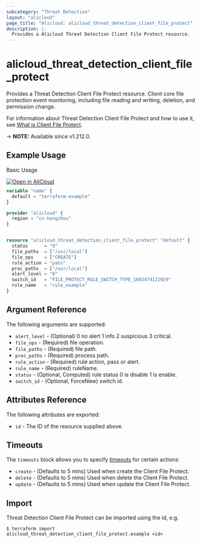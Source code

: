 ```yaml
---
subcategory: "Threat Detection"
layout: "alicloud"
page_title: "Alicloud: alicloud_threat_detection_client_file_protect"
description: |-
  Provides a Alicloud Threat Detection Client File Protect resource.
---
```


# alicloud_threat_detection_client_file_protect

Provides a Threat Detection Client File Protect resource. Client core file protection event monitoring, including file reading and writing, deletion, and permission change.

For information about Threat Detection Client File Protect and how to use it, see [What is Client File Protect](https://www.alibabacloud.com/help/zh/security-center/developer-reference/api-sas-2018-12-03-createfileprotectrule).

-> **NOTE:** Available since v1.212.0.

## Example Usage

Basic Usage

<div style="display: block;margin-bottom: 40px;"><div class="oics-button" style="float: right;position: absolute;margin-bottom: 10px;">
  <a href="https://api.aliyun.com/terraform?resource=alicloud_threat_detection_client_file_protect&exampleId=fedd7882-afd0-ce64-6a0f-d39d984324634799f18c&activeTab=example&spm=docs.r.threat_detection_client_file_protect.0.fedd7882af&intl_lang=EN_US" target="_blank">
    <img alt="Open in AliCloud" src="https://img.alicdn.com/imgextra/i1/O1CN01hjjqXv1uYUlY56FyX_!!6000000006049-55-tps-254-36.svg" style="max-height: 44px; max-width: 100%;">
  </a>
</div></div>

```terraform
variable "name" {
  default = "terraform-example"
}

provider "alicloud" {
  region = "cn-hangzhou"
}


resource "alicloud_threat_detection_client_file_protect" "default" {
  status      = "0"
  file_paths  = ["/usr/local"]
  file_ops    = ["CREATE"]
  rule_action = "pass"
  proc_paths  = ["/usr/local"]
  alert_level = "0"
  switch_id   = "FILE_PROTECT_RULE_SWITCH_TYPE_1693474122929"
  rule_name   = "rule_example"
}
```

## Argument Reference

The following arguments are supported:
* `alert_level` - (Optional) 0 no alert 1 info 2 suspicious 3 critical.
* `file_ops` - (Required) file operation.
* `file_paths` - (Required) file path.
* `proc_paths` - (Required) process path.
* `rule_action` - (Required) rule action, pass or alert.
* `rule_name` - (Required) ruleName.
* `status` - (Optional, Computed) rule status 0 is disable 1 is enable.
* `switch_id` - (Optional, ForceNew) switch id.

## Attributes Reference

The following attributes are exported:
* `id` - The ID of the resource supplied above.

## Timeouts

The `timeouts` block allows you to specify [timeouts](https://www.terraform.io/docs/configuration-0-11/resources.html#timeouts) for certain actions:
* `create` - (Defaults to 5 mins) Used when create the Client File Protect.
* `delete` - (Defaults to 5 mins) Used when delete the Client File Protect.
* `update` - (Defaults to 5 mins) Used when update the Client File Protect.

## Import

Threat Detection Client File Protect can be imported using the id, e.g.

```shell
$ terraform import alicloud_threat_detection_client_file_protect.example <id>
```